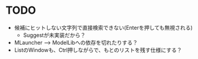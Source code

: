 ﻿# TODO
- 候補にヒットしない文字列で直接検索できない(Enterを押しても無視される)
    - Suggestが未実装だから？
- MLauncher --> ModelLibへの依存を切れたりする？
- ListのWindowも、Ctrl押しながらで、もとのリストを残す仕様にする？